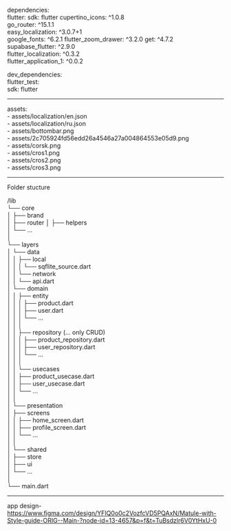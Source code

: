 dependencies:                                                 
  flutter:
    sdk: flutter
     cupertino_icons: ^1.0.8                                            
  go_router: ^15.1.1                                                  
  easy_localization: ^3.0.7+1                                   
  google_fonts: ^6.2.1
  flutter_zoom_drawer: ^3.2.0
  get: ^4.7.2                                                 
  supabase_flutter: ^2.9.0                                       
  flutter_localization: ^0.3.2                                             
  flutter_application_1: ^0.0.2                                         
  
dev_dependencies:                                                
  flutter_test:                                              
    sdk: flutter                                                         
_____________________________________________

 assets:                                                              
    - assets/localization/en.json                                         
    - assets/localization/ru.json                            
    - assets/bottombar.png                                       
    - assets/2c705924fd56edd26a4546a27a004864553e05d9.png                            
    - assets/corsk.png                        
    - assets/cros1.png                                    
    - assets/cros2.png                                       
    - assets/cros3.png                                          
_________________________________________________


Folder stucture                                            

/lib                                                        
└── core                                              
│   ├── brand                                                                                          
│   ├── router
│   ├── helpers                                       
│   └── ...                   
│                             
└── layers                  
│   └── data                            
│   │   ├── local                                    
│   │   │   └── sqflite_source.dart                       
│   │   └── network             
│   │       └── api.dart                     
│   └── domain          
│   │   ├── entity                                                            
│   │   │   ├── product.dart               
│   │   │   ├── user.dart                                                                      
│   │   │   └── ...                                                                             
│   │   │                                                                         
│   │   ├── repository   (... only CRUD)                                 
│   │   │   ├── product_repository.dart                             
│   │   │   ├── user_repository.dart                                      
│   │   │   └── ...                                                     
│   │   │                                         
│   │   └── usecases                                           
│   │       ├── product_usecase.dart                                     
│   │       ├── user_usecase.dart                                     
│   │       └── ...                                  
│   │   
│   └── presentation                                       
│       ├── screens                                    
│       │   ├── home_screen.dart                                 
│       │   ├── profile_screen.dart                                        
│       │   └── ...                                                     
│       │                                                          
│       └── shared                                           
│           ├── store                                                    
│           ├── ui                                            
│           └── ...                                                    
│                                                                                                                                              
└── main.dart                                                 
___________________________________________
app design- https://www.figma.com/design/YFIQ0o0c2VozfcVD5PQAxN/Matule-with-Style-guide-ORIG--Main-?node-id=13-4657&p=f&t=TuBsdzlr6V0YtHxU-0
